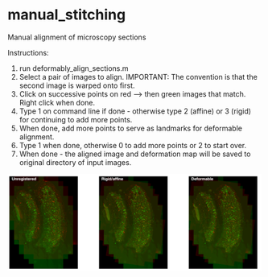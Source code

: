 # manual_stitching
Manual alignment of microscopy sections

Instructions:
1. run deformably_align_sections.m
2. Select a pair of images to align. IMPORTANT: The convention is that the second image is warped onto first.
3. Click on successive points on red --> then green images that match. Right click when done.
4. Type 1 on command line if done - otherwise type 2 (affine) or 3 (rigid) for continuing to add more points.
5. When done, add more points to serve as landmarks for deformable alignment.
6. Type 1 when done, otherwise 0 to add more points or 2 to start over.
7. When done - the aligned image and deformation map will be saved to original directory of input images.

![Demo](https://github.com/evarol/manual_stitching/blob/master/demo.png)
